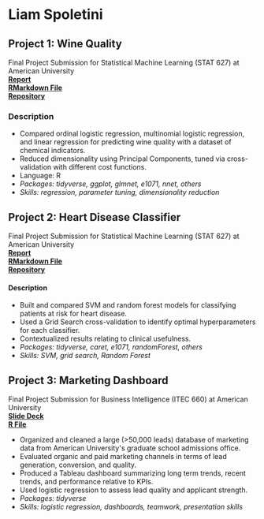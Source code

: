 # Liam Spoletini

## Project 1: Wine Quality 
Final Project Submission for Statistical Machine Learning (STAT 627) at American University   
[**Report**](https://github.com/Lspoletini/WineHearts/blob/main/R/WineQuality.pdf)   
[**RMarkdown File**](https://github.com/Lspoletini/WineHearts/blob/main/R/WineQuality.Rmd)  
[**Repository**](https://github.com/Lspoletini/WineHearts)  

### Description
- Compared ordinal logistic regression, multinomial logistic regression, and linear regression for predicting wine quality with a dataset of chemical indicators.
- Reduced dimensionality using Principal Components, tuned via cross-validation with different cost functions.
- Language: R
- *Packages: tidyverse, ggplot, glmnet, e1071, nnet, others*
- *Skills: regression, parameter tuning, dimensionality reduction*

## Project 2: Heart Disease Classifier 
Final Project Submission for Statistical Machine Learning (STAT 627) at American University   
[**Report**](https://github.com/Lspoletini/WineHearts/blob/main/HeartDisease.pdf)  
[**RMarkdown File**](https://github.com/Lspoletini/WineHearts/blob/main/HeartDisease.Rmd)  
[**Repository**](https://github.com/Lspoletini/WineHearts)

#### Description
- Built and compared SVM and random forest models for classifying patients at risk for heart disease.
- Used a Grid Search cross-validation to identify optimal hyperparameters for each classifier.
- Contextualized results relating to clinical usefulness.
- *Packages: tidyverse, caret, e1071, randomForest, others*
- *Skills: SVM, grid search, Random Forest*

## Project 3: Marketing Dashboard
Final Project Submission for Business Intelligence (ITEC 660) at American University  
[**Slide Deck**](https://github.com/Lspoletini/MarketingDashboard/blob/main/FinalPresentationTeam3-2.pdf)  
[**R File**](https://github.com/Lspoletini/MarketingDashboard/blob/main/LogRegITEC660.R)  

- Organized and cleaned a large (>50,000 leads) database of marketing data from American University's graduate school admissions office.
- Evaluated organic and paid marketing channels in terms of lead generation, conversion, and quality.
- Produced a Tableau dashboard summarizing long term trends, recent trends, and performance relative to KPIs.
- Used logistic regression to assess lead quality and applicant strength.
- *Packages: tidyverse* 
- *Skills: logistic regression, dashboards, teamwork, presentation skills*

